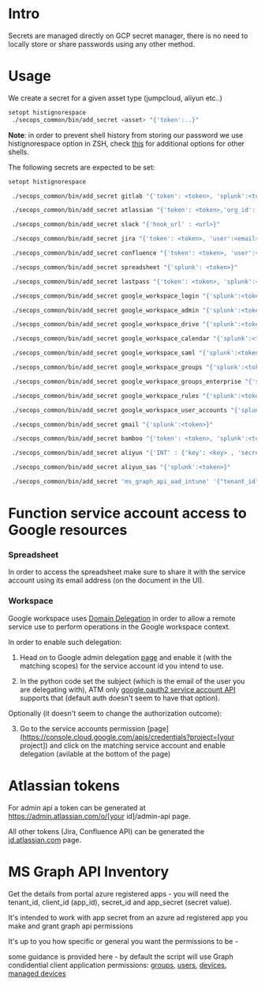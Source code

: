 # Intro

Secrets are managed directly on GCP secret manager, there is no need to locally store or share passwords using any other method.


# Usage

We create a secret for a given asset type (jumpcloud, aliyun etc..)
```bash
setopt histignorespace
 ./secops_common/bin/add_secret <asset> "{'token':..}"
```

**Note**: in order to prevent shell history from storing our password we use histignorespace option in ZSH, check [this](https://stackoverflow.com/questions/8473121/execute-a-command-without-keeping-it-in-history) for additional options for other shells.


The following secrets are expected to be set:

```bash
setopt histignorespace

 ./secops_common/bin/add_secret gitlab "{'token': <token>, 'splunk':<token>}"

 ./secops_common/bin/add_secret atlassian "{'token': <token>,'org_id': <org_id>, 'splunk':<token>}"

 ./secops_common/bin/add_secret slack "{'hook_url' : <url>}"

 ./secops_common/bin/add_secret jira "{'token': <token>, 'user':<email>, 'splunk':<token>}"

 ./secops_common/bin/add_secret confluence "{'token': <token>, 'user':<email>, 'splunk':<token>}"

 ./secops_common/bin/add_secret spreadsheet "{'splunk': <token>}"

 ./secops_common/bin/add_secret lastpass "{'token': <token>, 'splunk':<token>}"

 ./secops_common/bin/add_secret google_workspace_login "{'splunk':<token>}"

 ./secops_common/bin/add_secret google_workspace_admin "{'splunk':<token>}"

 ./secops_common/bin/add_secret google_workspace_drive "{'splunk':<token>}"

 ./secops_common/bin/add_secret google_workspace_calendar "{'splunk':<token>}"

 ./secops_common/bin/add_secret google_workspace_saml "{'splunk':<token>}"

 ./secops_common/bin/add_secret google_workspace_groups "{'splunk':<token>}"

 ./secops_common/bin/add_secret google_workspace_groups_enterprise "{'splunk':<token>}"

 ./secops_common/bin/add_secret google_workspace_rules "{'splunk':<token>}"

 ./secops_common/bin/add_secret google_workspace_user_accounts "{'splunk':<token>}"

 ./secops_common/bin/add_secret gmail "{'splunk':<token>}"

 ./secops_common/bin/add_secret bamboo "{'token': <token>, 'splunk':<token>}"

 ./secops_common/bin/add_secret aliyun "{'INT' : {'key': <key> , 'secret' : <secret> }, 'CN' : {'key': <key> , 'secret' : <secret> }}"

 ./secops_common/bin/add_secret aliyun_sas "{'splunk':<token>}"

 ./secops_common/bin/add_secret 'ms_graph_api_aad_intune' '{"tenant_id":"xxxxxxxxxxx","client_id":"xxxxxxxxxxxxx","app_secret":"xxxxxxxxxxxxxx,"secret_id":"xxxxxxxxxxxxxxx","splunk":"<token>"}'
```


# Function service account access to Google resources

### Spreadsheet

In order to access the spreadsheet make sure to share it with the service account using its email address (on the document in the UI).


### Workspace

Google workspace uses [Domain Delegation](https://developers.google.com/admin-sdk/directory/v1/guides/delegation) in order to allow a remote service use to perform operations in the Google workspace context.

In order to enable such delegation:

1. Head on to Google admin delegation [page](https://admin.google.com/ac/owl/domainwidedelegation) and enable it (with the matching scopes) for the service account id you intend to use.

2. In the python code set the subject (which is the email of the user you are delegating with), ATM only [google.oauth2 service account API](https://google-auth.readthedocs.io/en/master/reference/google.oauth2.service_account.html) supports that (default auth doesn't seem to have that option).

Optionally (it doesn't seem to change the authorization outcome):

3. Go to the service accounts permission [page](https://console.cloud.google.com/apis/credentials?project=[your project]) and click on the matching service account and enable delegation (avilable at the bottom of the page)


# Atlassian tokens

For admin api a token can be generated at https://admin.atlassian.com/o/[your id]/admin-api page.

All other tokens (Jira, Confluence API) can be generated the [id.atlassian.com](https://id.atlassian.com/manage-profile/security/api-tokens) page.

# MS Graph API Inventory

Get the details from portal azure registered apps - you will need the tenant_id, client_id (app_id), secret_id and app_secret (secret value). 

It's intended to work with app secret from an azure ad registered app you make and grant graph api permissions 

It's up to you how specific or general you want the permissions to be - 

some guidance is provided here - by default the script will use Graph condidential client application permissions: 
[groups](https://docs.microsoft.com/en-us/graph/api/group-list?view=graph-rest-1.0&tabs=http#permissions), [users](https://docs.microsoft.com/en-us/graph/api/user-list?view=graph-rest-1.0&tabs=http#permissions),
[devices](https://docs.microsoft.com/en-us/graph/api/device-list?view=graph-rest-1.0&tabs=http#permissions), [managed devices](https://docs.microsoft.com/en-us/graph/api/intune-devices-manageddevice-list?view=graph-rest-1.0)
